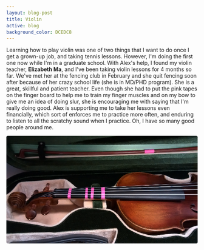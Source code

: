 ```yaml
---
layout: blog-post
title: Violin
active: blog
background_color: DCEDC8
---
```


Learning how to play violin was one of two things that I want to do once I get a grown-up job, and taking tennis lessons. However, I'm doing the first one now while I'm in a graduate school. With Alex's help, I found my violin teacher, **Elizabeth Ma**, and I've been taking violin lessons for 4 months so far. We've met her at the fencing club in February and she quit fencing soon after because of her crazy school life (she is in MD/PHD program). She is a great, skillful and patient teacher. Even though she had to put the pink tapes on the finger board to help me to train my finger muscles and on my bow to give me an idea of doing slur, she is encouraging me with saying that I'm really doing good. Alex is supporting me to take her lessons even financially, which sort of enforces me to practice more often, and enduring to listen to all the scratchy sound when I practice. Oh, I have so many good people around me.

![](/assets/Violin.png)
